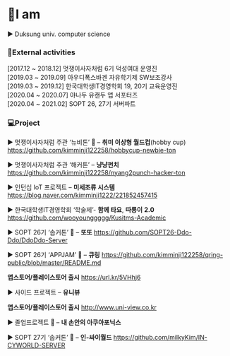 

# :raising_hand:I am

:arrow_forward: Duksung univ. computer science


###  :lollipop:External activities

[2017.12 ~ 2018.12] 멋쟁이사자처럼 6기 덕성여대 운영진 <br>
[2019.03 ~ 2019.09] 아우디폭스바겐 자유학기제 SW보조강사 <br>
[2019.03 ~ 2019.12] 한국대학생IT경영학회 19, 20기 교육운영진<br>
[2020.04 ~ 2020.07] 야나두 유캔두 앱 서포터즈<br>
[2020.04 ~ 2021.02] SOPT 26, 27기 서버파트<br>



### :computer:Project

:arrow_forward: 멋쟁이사자처럼 주관 ‘뉴비톤’ 🏅 – **취미 이상형 월드컵**(hobby cup) https://github.com/kimminji122258/hobbycup-newbie-ton

:arrow_forward: 멋쟁이사자처럼 주관 ‘해커톤’ – **냥냥펀치** https://github.com/kimminji122258/nyang2punch-hacker-ton  

:arrow_forward: 인턴십 IoT 프로젝트 – **미세조류  시스템** https://blog.naver.com/kimminji1222/221852457415

:arrow_forward: 한국대학생IT경영학회 ‘학술제’- **함께 타요**, **따릉이** **2.0** https://github.com/wooyounggggg/Kusitms-Academic

:arrow_forward: SOPT 26기 ‘솝커톤’ 🥈 – **또또** https://github.com/SOPT26-Ddo-Ddo/DdoDdo-Server

:arrow_forward: SOPT 26기 ‘APPJAM’ 🥇 – **큐링** https://github.com/kimminji122258/qring-public/blob/master/README.md

  **앱스토어/플레이스토어 출시** https://url.kr/5VHhj6 <br>

:arrow_forward: 사이드 프로젝트 – **유니뷰**

  **앱스토어/플레이스토어 출시** http://www.uni-view.co.kr <br>
  
:arrow_forward: 졸업프로젝트 🥇 – **내 손안의 아쿠아포닉스**

:arrow_forward: SOPT 27기 ‘솝커톤’ 🥈 – **인-싸이월드** https://github.com/milkyKim/IN-CYWORLD-SERVER
   
